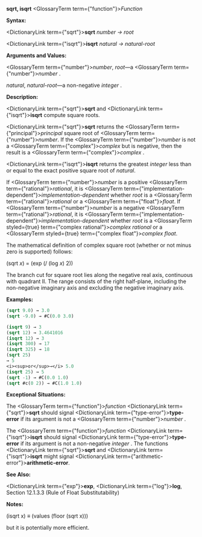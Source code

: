 **sqrt, isqrt** <GlossaryTerm  term={"function"}><i>Function</i></GlossaryTerm> 



**Syntax:** 



<DictionaryLink  term={"sqrt"}><b>sqrt</b></DictionaryLink> *number → root* 



<DictionaryLink  term={"isqrt"}><b>isqrt</b></DictionaryLink> *natural → natural-root* 



**Arguments and Values:** 



<GlossaryTerm  term={"number"}><i>number</i></GlossaryTerm>, *root*—a <GlossaryTerm  term={"number"}><i>number</i></GlossaryTerm> . 



*natural*, *natural-root*—a non-negative *integer* . 



**Description:** 



<DictionaryLink  term={"sqrt"}><b>sqrt</b></DictionaryLink> and <DictionaryLink  term={"isqrt"}><b>isqrt</b></DictionaryLink> compute square roots. 



<DictionaryLink  term={"sqrt"}><b>sqrt</b></DictionaryLink> returns the <GlossaryTerm  term={"principal"}><i>principal</i></GlossaryTerm> square root of <GlossaryTerm  term={"number"}><i>number</i></GlossaryTerm>. If the <GlossaryTerm  term={"number"}><i>number</i></GlossaryTerm> is not a <GlossaryTerm  term={"complex"}><i>complex</i></GlossaryTerm> but is negative, then the result is a <GlossaryTerm  term={"complex"}><i>complex</i></GlossaryTerm> . 



<DictionaryLink  term={"isqrt"}><b>isqrt</b></DictionaryLink> returns the greatest *integer* less than or equal to the exact positive square root of *natural*. 



If <GlossaryTerm  term={"number"}><i>number</i></GlossaryTerm> is a positive <GlossaryTerm  term={"rational"}><i>rational</i></GlossaryTerm>, it is <GlossaryTerm  term={"implementation-dependent"}><i>implementation-dependent</i></GlossaryTerm> whether *root* is a <GlossaryTerm  term={"rational"}><i>rational</i></GlossaryTerm> or a <GlossaryTerm  term={"float"}><i>float</i></GlossaryTerm>. If <GlossaryTerm  term={"number"}><i>number</i></GlossaryTerm> is a negative <GlossaryTerm  term={"rational"}><i>rational</i></GlossaryTerm>, it is <GlossaryTerm  term={"implementation-dependent"}><i>implementation-dependent</i></GlossaryTerm> whether *root* is a <GlossaryTerm styled={true} term={"complex rational"}><i>complex rational</i></GlossaryTerm> or a <GlossaryTerm styled={true} term={"complex float"}><i>complex float</i></GlossaryTerm>. 



The mathematical definition of complex square root (whether or not minus zero is supported) follows: 



(sqrt *x*) = (exp (/ (log *x*) 2)) 



The branch cut for square root lies along the negative real axis, continuous with quadrant II. The range consists of the right half-plane, including the non-negative imaginary axis and excluding the negative imaginary axis. 



**Examples:**
```lisp
(sqrt 9.0) → 3.0 
(sqrt -9.0) → #C(0.0 3.0) 

(isqrt 9) → 3 
(sqrt 12) → 3.4641016 
(isqrt 12) → 3 
(isqrt 300) → 17 
(isqrt 325) → 18 
(sqrt 25) 
→ 5 
<i><sup>or</sup>→</i> 5.0 
(isqrt 25) → 5 
(sqrt -1) → #C(0.0 1.0) 
(sqrt #c(0 2)) → #C(1.0 1.0) 
```
**Exceptional Situations:** 



The <GlossaryTerm  term={"function"}><i>function</i></GlossaryTerm> <DictionaryLink  term={"sqrt"}><b>sqrt</b></DictionaryLink> should signal <DictionaryLink  term={"type-error"}><b>type-error</b></DictionaryLink> if its argument is not a <GlossaryTerm  term={"number"}><i>number</i></GlossaryTerm> . 



The <GlossaryTerm  term={"function"}><i>function</i></GlossaryTerm> <DictionaryLink  term={"isqrt"}><b>isqrt</b></DictionaryLink> should signal <DictionaryLink  term={"type-error"}><b>type-error</b></DictionaryLink> if its argument is not a non-negative *integer* . The functions <DictionaryLink  term={"sqrt"}><b>sqrt</b></DictionaryLink> and <DictionaryLink  term={"isqrt"}><b>isqrt</b></DictionaryLink> might signal <DictionaryLink  term={"arithmetic-error"}><b>arithmetic-error</b></DictionaryLink>. 



**See Also:** 



<DictionaryLink  term={"exp"}><b>exp</b></DictionaryLink>, <DictionaryLink  term={"log"}><b>log</b></DictionaryLink>, Section 12.1.3.3 (Rule of Float Substitutability) 



**Notes:** 



(isqrt x) *≡* (values (floor (sqrt x))) 



but it is potentially more efficient. 



